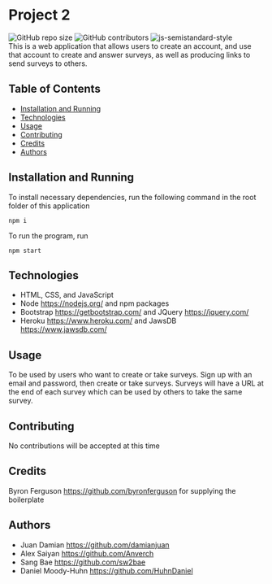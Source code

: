# Project 2
![GitHub repo size](https://img.shields.io/github/repo-size/damianjuan/project2) ![GitHub contributors](https://img.shields.io/github/contributors/damianjuan/project2) ![js-semistandard-style](https://img.shields.io/badge/code%20style-semistandard-brightgreen.svg?style=flat-square)  
This is a web application that allows users to create an account, and use that account to create and answer surveys, as well as producing links to send surveys to others.
## Table of Contents
- [Installation and Running](#installation-and-running)
- [Technologies](#technologies)
- [Usage](#usage)
- [Contributing](#contributing)
- [Credits](#credits)
- [Authors](#authors)
## Installation and Running
To install necessary dependencies, run the following command in the root folder of this application
```
npm i
```
To run the program, run
```
npm start
```
## Technologies
- HTML, CSS, and JavaScript
- Node https://nodejs.org/ and npm packages
- Bootstrap https://getbootstrap.com/ and JQuery https://jquery.com/
- Heroku https://www.heroku.com/ and JawsDB https://www.jawsdb.com/
## Usage
To be used by users who want to create or take surveys.  Sign up with an email and password, then create or take surveys. Surveys will have a URL at the end of each survey which can be used by others to take the same survey.
## Contributing
No contributions will be accepted at this time
## Credits
Byron Ferguson https://github.com/byronferguson for supplying the boilerplate
## Authors
- Juan Damian https://github.com/damianjuan
- Alex Saiyan https://github.com/Anverch
- Sang Bae https://github.com/sw2bae
- Daniel Moody-Huhn https://github.com/HuhnDaniel
